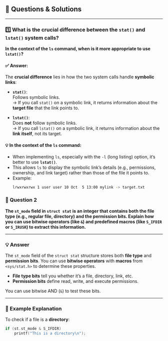 ## 🧠 Questions & Solutions

---

### **1️⃣ What is the crucial difference between the `stat()` and `lstat()` system calls?**  
**In the context of the `ls` command, when is it more appropriate to use `lstat()`?**

#### ✅ **Answer:**
The **crucial difference** lies in how the two system calls handle **symbolic links**:

- **`stat()`**:  
  Follows symbolic links.  
  → If you call `stat()` on a symbolic link, it returns information about the **target file** that the link points to.

- **`lstat()`**:  
  Does **not** follow symbolic links.  
  → If you call `lstat()` on a symbolic link, it returns information about the **link itself**, not its target.

#### 💡 **In the context of the `ls` command:**
- When implementing `ls`, especially with the `-l` (long listing) option, it’s better to use **`lstat()`**.  
- This allows `ls` to display the symbolic link’s details (e.g., permissions, ownership, and link target) rather than those of the file it points to.  
- Example:  
  ```bash
  lrwxrwxrwx 1 user user 10 Oct  5 13:00 mylink -> target.txt
### 🧠 Question 2
**The `st_mode` field in `struct stat` is an integer that contains both the file type (e.g., regular
file, directory) and the permission bits. Explain how you can use bitwise operators (like `&`)
and predefined macros (like `S_IFDIR` or `S_IRUSR`) to extract this information.**

---

### 💡 Answer

The `st_mode` field of the `struct stat` structure stores both **file type** and **permission bits**.
You can use **bitwise operators** with **macros** from `<sys/stat.h>` to determine these properties.

- **File type bits** tell you whether it’s a file, directory, link, etc.
- **Permission bits** define read, write, and execute permissions.

You can use bitwise AND (`&`) to test these bits.

---

### 🧩 Example Explanation

To check if a file is a **directory**:
```c
if (st.st_mode & S_IFDIR)
    printf("This is a directory\n");

